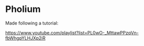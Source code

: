 # Pholium

Made following a tutorial:

https://www.youtube.com/playlist?list=PL0wO-_MttawPPzqVn-fbWhgpYLHJXp2iR
